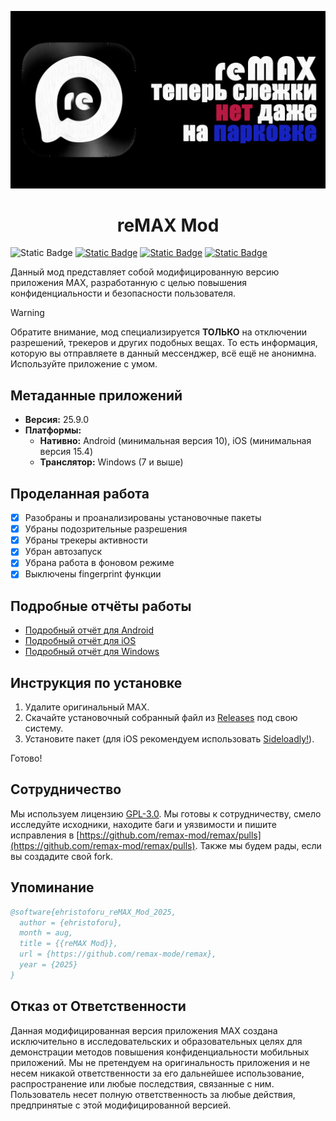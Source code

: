 <p align="center">
  <img src="assets/banner.png" alt="Remax Icon" width="720"/>
</p>


# <center>**reMAX Mod**</center>

![Static Badge](https://img.shields.io/badge/Apps_Version-25.9.0-blue?style=for-the-badge)
[![Static Badge](https://img.shields.io/badge/Platforms-Android%2C_iOS%2C_Windows-red?style=for-the-badge)](https://github.com/remax-mod/remax/releases)
[![Static Badge](https://img.shields.io/badge/License-GPL--3.0-green?style=for-the-badge)](LICENSE)
[![Static Badge](https://img.shields.io/badge/Telegram-%40remaxmod-pink?style=for-the-badge)](https://t.me/remaxmod)

Данный мод представляет собой модифицированную версию приложения MAX, разработанную с целью повышения конфиденциальности и безопасности пользователя.

> [!WARNING]  
> Обратите внимание, мод специализируется **ТОЛЬКО** на отключении разрешений, трекеров и других подобных вещах. То есть информация, которую вы отправляете в данный мессенджер, всё ещё не анонимна. Используйте приложение с умом.

## Метаданные приложений

*   **Версия:** 25.9.0
*   **Платформы:**
    *   **Нативно:** Android (минимальная версия 10), iOS (минимальная версия 15.4)
    *   **Транслятор:** Windows (7 и выше)

## Проделанная работа

*   [x] Разобраны и проанализированы установочные пакеты
*   [x] Убраны подозрительные разрешения
*   [x] Убраны трекеры активности
*   [x] Убран автозапуск
*   [x] Убрана работа в фоновом режиме
*   [x] Выключены fingerprint функции

## Подробные отчёты работы

*   [Подробный отчёт для Android](reports/README_android_detailed.md)
*   [Подробный отчёт для iOS](reports/README_ios_detailed.md)
*   [Подробный отчёт для Windows](reports/README_windows_detailed.md)

## Инструкция по установке

1.  Удалите оригинальный MAX.
2.  Скачайте установочный собранный файл из [Releases](https://github.com/remax-mod/remax/releases) под свою систему.
3.  Установите пакет (для iOS рекомендуем использовать [Sideloadly!](https://sideloadly.io)).

Готово!

## Сотрудничество

Мы используем лицензию [GPL-3.0](https://github.com/remax-mod/remax?tab=GPL-3.0-1-ov-file). Мы готовы к сотрудничеству, смело исследуйте исходники, находите баги и уязвимости и пишите исправления в [https://github.com/remax-mod/remax/pulls](https://github.com/remax-mod/remax/pulls). Также мы будем рады, если вы создадите свой fork.

## Упоминание

```bibtex
@software{ehristoforu_reMAX_Mod_2025,
  author = {ehristoforu},
  month = aug,
  title = {{reMAX Mod}},
  url = {https://github.com/remax-mode/remax},
  year = {2025}
}
```

## Отказ от Ответственности

Данная модифицированная версия приложения MAX создана исключительно в исследовательских и образовательных целях для демонстрации методов повышения конфиденциальности мобильных приложений. Мы не претендуем на оригинальность приложения и не несем никакой ответственности за его дальнейшее использование, распространение или любые последствия, связанные с ним. Пользователь несет полную ответственность за любые действия, предпринятые с этой модифицированной версией.
